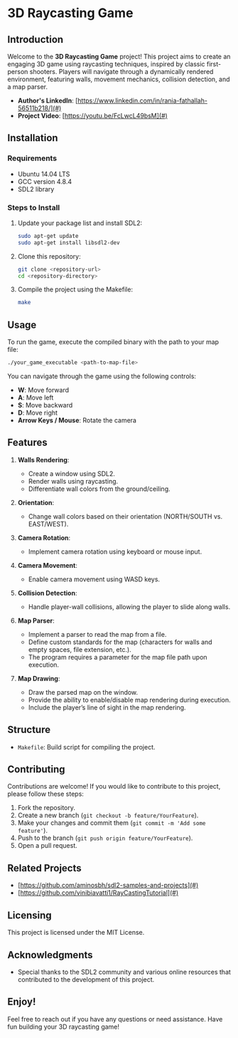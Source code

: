 # 3D Raycasting Game

## Introduction

Welcome to the **3D Raycasting Game** project! This project aims to create an engaging 3D game using raycasting techniques, inspired by classic first-person shooters. Players will navigate through a dynamically rendered environment, featuring walls, movement mechanics, collision detection, and a map parser.

- **Author's LinkedIn**: [https://www.linkedin.com/in/rania-fathallah-56511b218/](#)
- **Project Video**: [https://youtu.be/FcLwcL49bsM](#)

## Installation

### Requirements

- Ubuntu 14.04 LTS
- GCC version 4.8.4
- SDL2 library

### Steps to Install

1. Update your package list and install SDL2:
   ```bash
   sudo apt-get update
   sudo apt-get install libsdl2-dev
   ```

2. Clone this repository:
   ```bash
   git clone <repository-url>
   cd <repository-directory>
   ```

3. Compile the project using the Makefile:
   ```bash
   make
   ```

## Usage

To run the game, execute the compiled binary with the path to your map file:
```bash
./your_game_executable <path-to-map-file>
```

You can navigate through the game using the following controls:
- **W**: Move forward
- **A**: Move left
- **S**: Move backward
- **D**: Move right
- **Arrow Keys / Mouse**: Rotate the camera

## Features

1. **Walls Rendering**:
   - Create a window using SDL2.
   - Render walls using raycasting.
   - Differentiate wall colors from the ground/ceiling.

2. **Orientation**:
   - Change wall colors based on their orientation (NORTH/SOUTH vs. EAST/WEST).

3. **Camera Rotation**:
   - Implement camera rotation using keyboard or mouse input.

4. **Camera Movement**:
   - Enable camera movement using WASD keys.

5. **Collision Detection**:
   - Handle player-wall collisions, allowing the player to slide along walls.

6. **Map Parser**:
   - Implement a parser to read the map from a file.
   - Define custom standards for the map (characters for walls and empty spaces, file extension, etc.).
   - The program requires a parameter for the map file path upon execution.

7. **Map Drawing**:
   - Draw the parsed map on the window.
   - Provide the ability to enable/disable map rendering during execution.
   - Include the player’s line of sight in the map rendering.


## Structure

- `Makefile`: Build script for compiling the project.

## Contributing

Contributions are welcome! If you would like to contribute to this project, please follow these steps:

1. Fork the repository.
2. Create a new branch (`git checkout -b feature/YourFeature`).
3. Make your changes and commit them (`git commit -m 'Add some feature'`).
4. Push to the branch (`git push origin feature/YourFeature`).
5. Open a pull request.

## Related Projects

- [https://github.com/aminosbh/sdl2-samples-and-projects](#)
- [https://github.com/vinibiavatti1/RayCastingTutorial](#)


## Licensing

This project is licensed under the MIT License.

## Acknowledgments

- Special thanks to the SDL2 community and various online resources that contributed to the development of this project.

## Enjoy!

Feel free to reach out if you have any questions or need assistance. Have fun building your 3D raycasting game!


